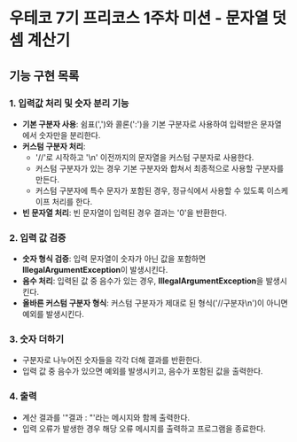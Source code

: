 # 우테코 7기 프리코스 1주차 미션 - 문자열 덧셈 계산기

## 기능 구현 목록

### 1. 입력값 처리 및 숫자 분리 기능
- **기본 구분자 사용**: 쉼표(',')와 콜론(':')을 기본 구분자로 사용하여 입력받은 문자열에서 숫자만을 분리한다.
- **커스텀 구분자 처리**:
  - '//'로 시작하고 '\n' 이전까지의 문자열을 커스텀 구분자로 사용한다.
  - 커스텀 구분자가 있는 경우 기본 구분자와 합쳐서 최종적으로 사용할 구분자를 만든다.
  - 커스텀 구분자에 특수 문자가 포함된 경우, 정규식에서 사용할 수 있도록 이스케이프 처리를 한다.
- **빈 문자열 처리**: 빈 문자열이 입력된 경우 결과는 '0'을 반환한다.

### 2. 입력 값 검증
- **숫자 형식 검증**: 입력 문자열이 숫자가 아닌 값을 포함하면 **IllegalArgumentException**이 발생시킨다.
- **음수 처리**: 입력된 값 중 음수가 있는 경우, **IllegalArgumentException**을 발생시킨다.
- **올바른 커스텀 구분자 형식**: 커스텀 구분자가 제대로 된 형식('//구분자\n')이 아니면 예외를 발생시킨다.

### 3. 숫자 더하기
- 구분자로 나누어진 숫자들을 각각 더해 결과를 반환한다.
- 입력 값 중 음수가 있으면 예외를 발생시키고, 음수가 포함된 값을 출력한다.

### 4. 출력
- 계산 결과를 '"결과 : "'라는 메시지와 함께 출력한다.
- 입력 오류가 발생한 경우 해당 오류 메시지를 출력하고 프로그램을 종료한다.

